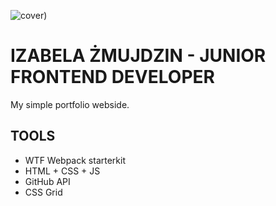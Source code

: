 ![cover](https://izabelazmujdzin.github.io/og-portfolio.png))

# IZABELA ŻMUJDZIN - JUNIOR FRONTEND DEVELOPER

My simple portfolio webside.

## TOOLS

- WTF Webpack starterkit
- HTML + CSS + JS
- GitHub API
- CSS Grid


